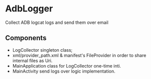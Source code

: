 # AdbLogger

Collect ADB logcat logs and send them over email

## Components

- LogCollector singleton class;
- xml/provider_path.xml & manifest's FileProvider in order to share internal files as Uri.
- MainApplication class for LogCollector one-time inti.
- MainActivity send logs over logic implementation.
